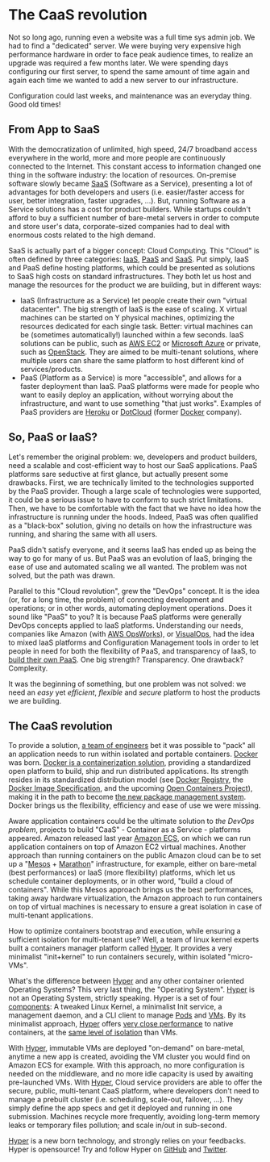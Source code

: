 # The CaaS revolutionNot so long ago, running even a website was a full time sys admin job. We had to find a "dedicated" server. We were buying very expensive high performance hardware in order to face peak audience times, to realize an upgrade was required a few months later. We were spending days configuring our first server, to spend the same amount of time again and again each time we wanted to add a new server to our infrastructure.Configuration could last weeks, and maintenance was an everyday thing. Good old times!## From App to SaaSWith the democratization of unlimited, high speed, 24/7 broadband access everywhere in the world, more and more people are continuously connected to the Internet. This constant access to information changed one thing in the software industry: the location of resources. On-premise software slowly became [SaaS](https://en.wikipedia.org/wiki/Cloud_computing#Software_as_a_service_.28SaaS.29) (Software as a Service), presenting a lot of advantages for both developers and users (i.e. easier/faster access for user, better integration, faster upgrades, ...). But, running Software as a Service solutions has a cost for product builders. While startups couldn't afford to buy a sufficient number of bare-metal servers in order to compute and store user's data, corporate-sized companies had to deal with enormous costs related to the high demand.SaaS is actually part of a bigger concept: Cloud Computing. This "Cloud" is often defined by three categories: [IaaS](https://en.wikipedia.org/wiki/Cloud_computing#Infrastructure_as_a_service_.28IaaS.29), [PaaS](https://en.wikipedia.org/wiki/Cloud_computing#Platform_as_a_service_.28PaaS.29) and [SaaS](https://en.wikipedia.org/wiki/Cloud_computing#Software_as_a_service_.28SaaS.29). Put simply, IaaS and PaaS define hosting platforms, which could be presented as solutions to SaaS high costs on standard infrastructures. They both let us host and manage the resources for the product we are building, but in different ways:- IaaS (Infrastructure as a Service) let people create their own "virtual datacenter". The big strength of IaaS is the ease of scaling. X virtual machines can be started on Y physical machines, optimizing the resources dedicated for each single task. Better: virtual machines can be (sometimes automatically!) launched within a few seconds. IaaS solutions can be public, such as [AWS EC2](http://aws.amazon.com/ec2/) or [Microsoft Azure](https://azure.microsoft.com/) or private, such as [OpenStack](https://www.openstack.org/). They are aimed to be multi-tenant solutions, where multiple users can share the same platform to host different kind of services/products.- PaaS (Platform as a Service) is more "accessible", and allows for a faster deployment than IaaS. PaaS platforms were made for people who want to easily deploy an application, without worrying about the infrastructure, and want to use something "that just works". Examples of PaaS providers are [Heroku](https://www.heroku.com/) or [DotCloud](https://www.dotcloud.com/) (former [Docker](https://www.docker.com/) company).## So, PaaS or IaaS?Let's remember the original problem: we, developers and product builders, need a scalable and cost-efficient way to host our SaaS applications. PaaS platforms sare seductive at first glance, but actually present some drawbacks. First, we are technically limited to the technologies supported by the PaaS provider. Though a large scale of technologies were supported, it could be a serious issue to have to conform to such strict limitations. Then, we have to be comfortable with the fact that we have no idea how the infrastructure is running under the hoods. Indeed, PaaS was often qualified as a "black-box" solution, giving no details on how the infrastructure was running, and sharing the same with all users.PaaS didn't satisfy everyone, and it seems IaaS has ended up as being the way to go for many of us. But PaaS was an evolution of IaaS, bringing the ease of use and automated scaling we all wanted. The problem was not solved, but the path was drawn.Parallel to this "Cloud revolution", grew the "DevOps" concept. It is the idea (or, for a long time, the problem) of connecting development and operations; or in other words, automating deployment operations. Does it sound like "PaaS" to you? It is because PaaS platforms were generally DevOps concepts applied to IaaS platforms. Understanding our needs, companies like Amazon (with [AWS OpsWorks](http://aws.amazon.com/opsworks/)), or [VisualOps](http://www.visualops.io/), had the idea to mixed IaaS platforms and Configuration Management tools in order to let people in need for both the flexibility of PaaS, and transparency of IaaS, to [build their own PaaS](http://devops.com/2014/07/25/whitebox-paas/). One big strength? Transparency. One drawback? Complexity.It was the beginning of something, but one problem was not solved: we need an *easy* yet *efficient*, *flexible* and *secure* platform to host the products we are building.## The CaaS revolutionTo provide a solution, [a team of engineers](https://blog.docker.com/2013/10/dotcloud-is-becoming-docker-inc/) bet it was possible to "pack" all an application needs to run within isolated and portable containers. [Docker](https://www.docker.com/) was born. [Docker is a containerization solution](https://www.docker.com/whatisdocker/), providing a standardized open platform to build, ship and run distributed applications. Its strength resides in its standardized distribution model (see [Docker Registry](https://docs.docker.com/registry/), the [Docker Image Specification](https://github.com/docker/docker/blob/master/image/spec/v1.md), and the upcoming [Open Containers Project](http://www.opencontainers.org/)), making it in the path to become [the new package management system](https://medium.com/s-c-a-l-e/how-containers-became-a-tech-darling-and-why-docker-became-their-poster-child-bfaf9ac87825). Docker brings us the flexibility, efficiency and ease of use we were missing.Aware application containers could be the ultimate solution to *the DevOps problem*, projects to build "CaaS" - Container as a Service - platforms appeared. Amazon released last year [Amazon ECS](http://aws.amazon.com/ecs/details/), on which we can run application containers on top of Amazon EC2 virtual machines. Another approach than running containers on the public Amazon cloud can be to set up a "[Mesos](http://mesos.apache.org/) + [Marathon](https://mesosphere.github.io/marathon/)" infrastructure, for example, either on bare-metal (best performances) or IaaS (more flexibility) platforms, which let us schedule container deployments, or in other word, "build a cloud of containers". While this Mesos approach brings us the best performances, taking away hardware virtualization, the Amazon approach to run containers on top of virtual machines is necessary to ensure a great isolation in case of multi-tenant applications.How to optimize containers bootstrap and execution, while ensuring a sufficient isolation for multi-tenant use? Well, a team of linux kernel experts built a containers manager platform called [Hyper](https://hyper.sh/). It provides a very minimalist "init+kernel" to run containers securely, within isolated "micro-VMs".What's the difference between [Hyper](https://hyper.sh/) and any other container oriented Operating Systems? This very last thing, the "Operating System". [Hyper](https://hyper.sh/) is not an Operating System, strictly speaking. Hyper is a set of four [components](https://hyper.sh/how-it-works.html): A tweaked Linux Kernel, a minimalist Init service, a management daemon, and a CLI client to manage [Pods](https://docs.hyper.sh/get_started/pod.html) and [VMs](https://docs.hyper.sh/get_started/lifecycle.html). By its minimalist approach, [Hyper](https://hyper.sh/) offers [very close performance](https://docs.hyper.sh/performance.html) to native containers, at the [same level of isolation](https://hyper.sh/why-hyper.html) than VMs.With [Hyper](https://hyper.sh/), immutable VMs are deployed "on-demand" on bare-metal, anytime a new app is created, avoiding the VM cluster you would find on Amazon ECS for example. With this approach, no more configuration is needed on the middleware, and no more idle capacity is used by awaiting pre-launched VMs. With [Hyper](https://hyper.sh/), Cloud service providers are able to offer the secure, public, multi-tenant CaaS platform, where developers don't need to manage a prebuilt cluster (i.e. scheduling, scale-out, failover, ...). They simply define the app specs and get it deployed and running in one submission. Machines recycle more frequently, avoiding long-term memory leaks or temporary files pollution; and scale in/out in sub-second.
[Hyper](https://hyper.sh/) is a new born technology, and strongly relies on your feedbacks. Hyper is opensource! Try and follow Hyper on [GitHub](https://github.com/hyperhq/hyper) and [Twitter](https://twitter.com/hyper_sh).